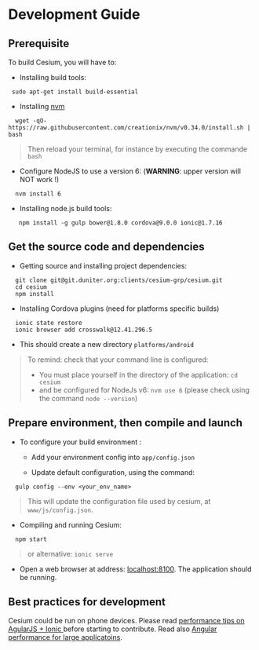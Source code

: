 # Development Guide

## Prerequisite  

To build Cesium, you will have to: 
 
  - Installing build tools:
```
 sudo apt-get install build-essential
```

  - Installing [nvm](https://github.com/creationix/nvm)
```
  wget -qO- https://raw.githubusercontent.com/creationix/nvm/v0.34.0/install.sh | bash
```

> Then reload your terminal, for instance by executing the commande `bash`

  - Configure NodeJS to use a version 6: (**WARNING**: upper version will NOT work !) 
```
  nvm install 6
```
      
  - Installing node.js build tools:
```
   npm install -g gulp bower@1.8.0 cordova@9.0.0 ionic@1.7.16
```
   
## Get the source code and dependencies
   
  - Getting source and installing project dependencies:    
```
  git clone git@git.duniter.org:clients/cesium-grp/cesium.git
  cd cesium
  npm install
```

  - Installing Cordova plugins (need for platforms specific builds)   
```
  ionic state restore
  ionic browser add crosswalk@12.41.296.5
```

- This should create a new directory `platforms/android`

> To remind: check that your command line is configured:
> - You must place yourself in the directory of the application: `cd cesium`
> - and be configured for NodeJs v6: `nvm use 6` (please check using the command `node --version`)


## Prepare environment, then compile and launch

 - To configure your build environment :
 
    * Add your environment config into `app/config.json`
   
    * Update default configuration, using the command:
    
```
  gulp config --env <your_env_name> 
```

> This will update the configuration file used by cesium, at `www/js/config.json`.
 
  - Compiling and running Cesium:
```
  npm start
```
 
> or alternative: `ionic serve` 

  - Open a web browser at address: [localhost:8100](http://localhost:8100). The application should be running.
  
## Best practices for development

 Cesium could be run on phone devices. Please read [performance tips on AgularJS + Ionic ](http://julienrenaux.fr/2015/08/24/ultimate-angularjs-and-ionic-performance-cheat-sheet/)
 before starting to contribute.
 Read also [Angular performance for large applicatoins](https://www.airpair.com/angularjs/posts/angularjs-performance-large-applications). 
